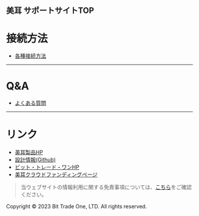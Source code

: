 <!--[![BTO-logo](https://bit-trade-one.co.jp/wp/wp-content/uploads/2022/05/logo.png)](https://bit-trade-one.co.jp/)  
  
<br>
<b><span style="color: #FF5447;">美耳サポートページTOP</span></b>

------>

<head>
<link rel="stylesheet" href="style.css">
</head>

## 美耳 サポートサイトTOP  

# 接続方法

- [各種接続方法](02Connect.md)
  
<!--
# 関連ツール
## OBS設定方法
- [Link](1000_Connect_TASCAM_DR-07X.md)

-->


----


# Q&A

- [よくある質問](1100_FAQ.md)

---

# リンク

- [美耳製品HP](https://bit-trade-one.co.jp/bimimi/)
- [設計情報(Github)](https://github.com/bit-trade-one/ADBMM)
- [ビット・トレード・ワンHP](https://bit-trade-one.co.jp/)
- [美耳クラウドファンディングページ](https://camp-fire.jp/projects/view/623002?list=technology_popular)

>当ウェブサイトの情報利用に関する免責事項については、[こちら](04disclaimer)をご確認ください。

  <footer>
    <p>Copyright © 2023 Bit Trade One, LTD. All rights reserved.</p>
  </footer>

